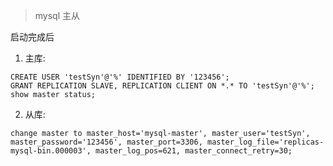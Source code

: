 > mysql 主从

启动完成后

1. 主库: 
```mysql
CREATE USER 'testSyn'@'%' IDENTIFIED BY '123456';
GRANT REPLICATION SLAVE, REPLICATION CLIENT ON *.* TO 'testSyn'@'%';  
show master status;
```
        
2. 从库: 
       
```mysql
change master to master_host='mysql-master', master_user='testSyn', master_password='123456', master_port=3306, master_log_file='replicas-mysql-bin.000003', master_log_pos=621, master_connect_retry=30;
``` 